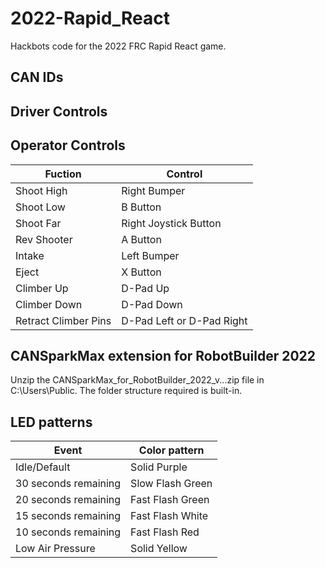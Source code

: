 # 2022-Rapid_React
Hackbots code for the 2022 FRC Rapid React game.

## CAN IDs



## Driver Controls



## Operator Controls
|Fuction|Control|
|----|----|
|Shoot High | Right Bumper |
|Shoot Low | B Button |
|Shoot Far | Right Joystick Button |
|Rev Shooter | A Button |
|Intake | Left Bumper |
|Eject | X Button |
|Climber Up | D-Pad Up |
|Climber Down | D-Pad Down |
|Retract Climber Pins | D-Pad Left or D-Pad Right |
## CANSparkMax extension for RobotBuilder 2022
Unzip the CANSparkMax_for_RobotBuilder_2022_v...zip file in C:\Users\Public.  The folder structure required is built-in.

## LED patterns
|Event|Color pattern|
|----|----|
|Idle/Default|Solid Purple|
|30 seconds remaining | Slow Flash Green |
|20 seconds remaining | Fast Flash Green |
|15 seconds remaining | Fast Flash White |
|10 seconds remaining | Fast Flash Red |
|Low Air Pressure | Solid Yellow |